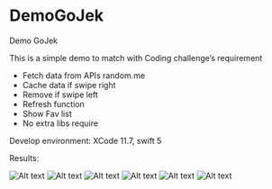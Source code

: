 # DemoGoJek
Demo GoJek

This is a simple demo to match with Coding challenge’s requirement

- Fetch data from APIs random.me
- Cache data if swipe right
- Remove if swipe left
- Refresh function
- Show Fav list
- No extra libs require

Develop environment: XCode 11.7, swift 5

Results:

![Alt text](screenshot1.png)
![Alt text](screenshot2.png)
![Alt text](screenshot3.png)
![Alt text](screenshot4.png)
![Alt text](screenshot5.png)
![Alt text](screenshot6.png)
